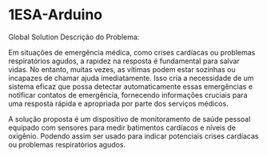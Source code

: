 # 1ESA-Arduino
Global Solution
Descrição do Problema:  

Em situações de emergência médica, como crises cardíacas ou problemas respiratórios agudos, a rapidez na resposta é fundamental para salvar vidas. No entanto, muitas vezes, as vítimas podem estar sozinhas ou incapazes de chamar ajuda imediatamente. Isso cria a necessidade de um sistema eficaz que possa detectar automaticamente essas emergências e notificar contatos de emergência, fornecendo informações cruciais para uma resposta rápida e apropriada por parte dos serviços médicos. 

A solução proposta é um dispositivo de monitoramento de saúde pessoal equipado com sensores para medir batimentos cardíacos e níveis de oxigênio. Podendo assim ser usado para indicar potenciais crises cardíacas ou problemas respiratórios agudos. 
